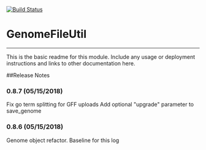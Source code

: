 [![Build Status](https://travis-ci.org/msneddon/GenomeFileUtil.svg?branch=master)](https://travis-ci.org/msneddon/GenomeFileUtil)

# GenomeFileUtil
---

This is the basic readme for this module. Include any usage or deployment instructions and links to other documentation here.


##Release Notes

### 0.8.7 (05/15/2018)
Fix go term splitting for GFF uploads
Add optional "upgrade" parameter to save_genome

### 0.8.6 (05/15/2018)
Genome object refactor. Baseline for this log